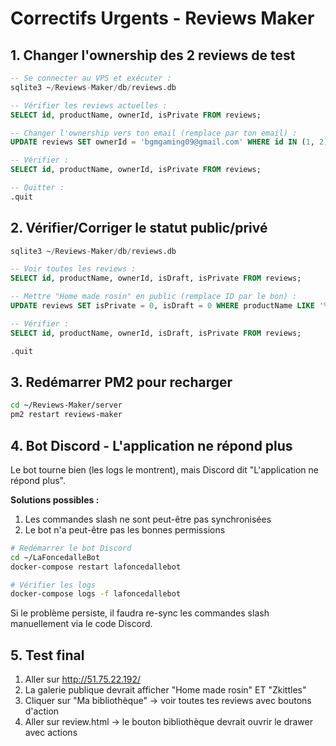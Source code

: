 # Correctifs Urgents - Reviews Maker

## 1. Changer l'ownership des 2 reviews de test

```sql
-- Se connecter au VPS et exécuter :
sqlite3 ~/Reviews-Maker/db/reviews.db

-- Vérifier les reviews actuelles :
SELECT id, productName, ownerId, isPrivate FROM reviews;

-- Changer l'ownership vers ton email (remplace par ton email) :
UPDATE reviews SET ownerId = 'bgmgaming09@gmail.com' WHERE id IN (1, 2);

-- Vérifier :
SELECT id, productName, ownerId, isPrivate FROM reviews;

-- Quitter :
.quit
```

## 2. Vérifier/Corriger le statut public/privé

```sql
sqlite3 ~/Reviews-Maker/db/reviews.db

-- Voir toutes les reviews :
SELECT id, productName, ownerId, isDraft, isPrivate FROM reviews;

-- Mettre "Home made rosin" en public (remplace ID par le bon) :
UPDATE reviews SET isPrivate = 0, isDraft = 0 WHERE productName LIKE '%rosin%';

-- Vérifier :
SELECT id, productName, ownerId, isDraft, isPrivate FROM reviews;

.quit
```

## 3. Redémarrer PM2 pour recharger

```bash
cd ~/Reviews-Maker/server
pm2 restart reviews-maker
```

## 4. Bot Discord - L'application ne répond plus

Le bot tourne bien (les logs le montrent), mais Discord dit "L'application ne répond plus".

**Solutions possibles :**
1. Les commandes slash ne sont peut-être pas synchronisées
2. Le bot n'a peut-être pas les bonnes permissions

```bash
# Redémarrer le bot Discord
cd ~/LaFoncedalleBot
docker-compose restart lafoncedallebot

# Vérifier les logs
docker-compose logs -f lafoncedallebot
```

Si le problème persiste, il faudra re-sync les commandes slash manuellement via le code Discord.

## 5. Test final

1. Aller sur http://51.75.22.192/
2. La galerie publique devrait afficher "Home made rosin" ET "Zkittles"
3. Cliquer sur "Ma bibliothèque" → voir toutes tes reviews avec boutons d'action
4. Aller sur review.html → le bouton bibliothèque devrait ouvrir le drawer avec actions
